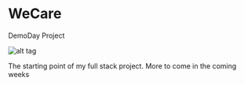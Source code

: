 # WeCare
DemoDay Project

![alt tag](https://i.imgur.com/BIq77bM.png)

The starting point of my full stack project. More to come in the coming weeks
